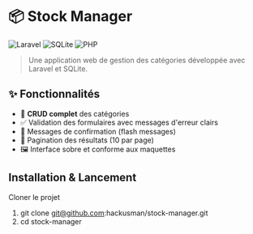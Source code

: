 # 📦 Stock Manager

![Laravel](https://img.shields.io/badge/Laravel-11.x-red?style=for-the-badge&logo=laravel)
![SQLite](https://img.shields.io/badge/SQLite-3-blue?style=for-the-badge&logo=sqlite)
![PHP](https://img.shields.io/badge/PHP-8.x-777BB4?style=for-the-badge&logo=php)

> Une application web de gestion des catégories développée avec Laravel et SQLite.


## ✨ Fonctionnalités

- 📝 **CRUD complet** des catégories  
- ✅ Validation des formulaires avec messages d'erreur clairs  
- 🔔 Messages de confirmation (flash messages)  
- 📄 Pagination des résultats (10 par page)  
- 🖼️ Interface sobre et conforme aux maquettes  


## Installation & Lancement

   Cloner le projet
   
  1. git clone git@github.com:hackusman/stock-manager.git
  2. cd stock-manager


